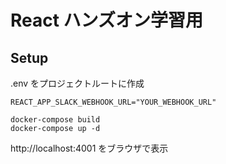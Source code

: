 # React ハンズオン学習用

## Setup

.env をプロジェクトルートに作成

```
REACT_APP_SLACK_WEBHOOK_URL="YOUR_WEBHOOK_URL"
```

```
docker-compose build
docker-compose up -d
```

http://localhost:4001
をブラウザで表示
